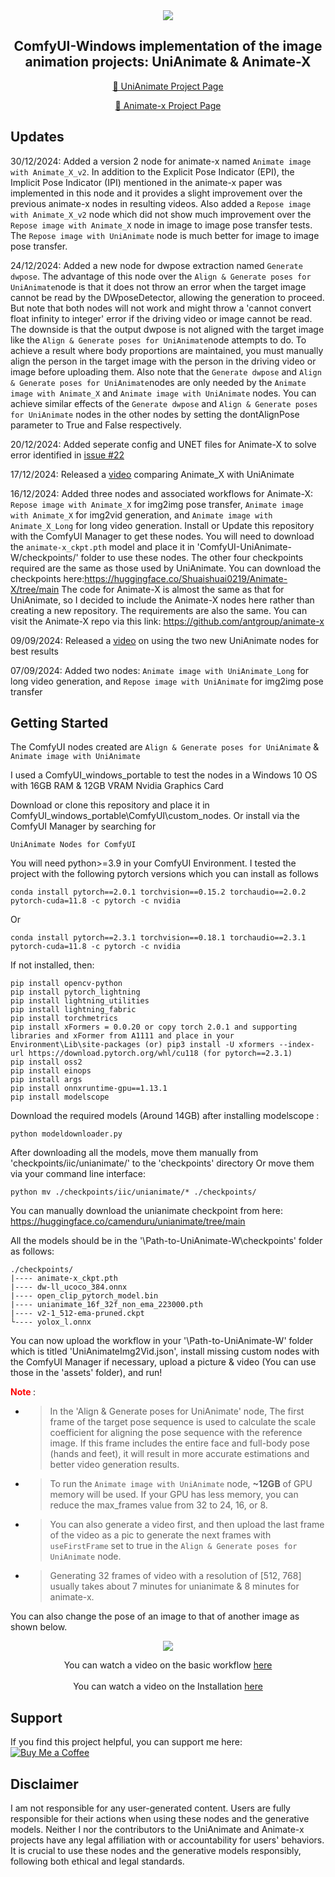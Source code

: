 <!-- main documents -->


<div align="center">

<img src="gif.gif" />

## ComfyUI-Windows implementation of the image animation projects: UniAnimate & Animate-X
[🎨 UniAnimate Project Page](https://unianimate.github.io/)

[🎨 Animate-x Project Page](https://lucaria-academy.github.io/Animate-X/)
</div>

## Updates

30/12/2024: Added a version 2 node for animate-x named `Animate image with Animate_X_v2`. In addition to the Explicit Pose Indicator (EPI), the Implicit Pose Indicator (IPI) mentioned in the animate-x paper was implemented in this node and it provides a slight improvement over the previous animate-x nodes in resulting videos. Also added a `Repose image with Animate_X_v2` node which did not show much improvement over the `Repose image with Animate_X` node in image to image pose transfer tests. The `Repose image with UniAnimate` node is much better for image to image pose transfer.

24/12/2024: Added a new node for dwpose extraction named `Generate dwpose`. The advantage of this node over the `Align & Generate poses for UniAnimate`node is that it does not throw an error when the target image cannot be read by the DWposeDetector, allowing the generation to proceed. But note that both nodes will not work and might throw a 'cannot convert float infinity to integer' error if the driving video or image cannot be read. The downside is that the output dwpose is not aligned with the target image like the `Align & Generate poses for UniAnimate`node attempts to do. To achieve a result where body proportions are maintained, you must manually align the person in the target image with the person in the driving video or image before uploading them. Also note that the `Generate dwpose` and `Align & Generate poses for UniAnimate`nodes are only needed by the `Animate image with Animate_X` and `Animate image with UniAnimate` nodes. You can achieve similar effects of the `Generate dwpose` and `Align & Generate poses for UniAnimate` nodes in the other nodes by setting the dontAlignPose parameter to True and False respectively.

20/12/2024: Added seperate config and UNET files for Animate-X to solve error identified in [issue #22](https://github.com/Isi-dev/ComfyUI-UniAnimate-W/issues/22)

17/12/2024: Released a [video](https://youtu.be/OKFf8J-eMIc) comparing Animate_X with UniAnimate 

16/12/2024: Added three nodes and associated workflows for Animate-X: `Repose image with Animate_X` for img2img pose transfer, `Animate image with Animate_X` for img2vid generation, and `Animate image with Animate_X_Long` for long video generation. 
Install or Update this repository with the ComfyUI Manager to get these nodes. You will need to download the `animate-x_ckpt.pth` model and place it in 'ComfyUI-UniAnimate-W/checkpoints/' folder to use these nodes. The other four checkpoints required are the same as those used by UniAnimate. 
You can download the checkpoints here:https://huggingface.co/Shuaishuai0219/Animate-X/tree/main
The code for Animate-X is almost the same as that for UniAnimate, so I decided to include the Animate-X nodes here rather than creating a new repository. The requirements are also the same.
You can visit the Animate-X repo via this link: https://github.com/antgroup/animate-x



09/09/2024: Released a [video](https://youtu.be/Ne-DSBhfg8A) on using the two new UniAnimate nodes for best results 

07/09/2024: Added two nodes: `Animate image with UniAnimate_Long` for long video generation, and `Repose image with UniAnimate` for img2img pose transfer


## Getting Started

The ComfyUI nodes created are `Align & Generate poses for UniAnimate` & `Animate image with UniAnimate`    

I used a ComfyUI_windows_portable to test the nodes in a Windows 10 OS with 16GB RAM & 12GB VRAM Nvidia Graphics Card

Download or clone this repository and place it in ComfyUI_windows_portable\ComfyUI\custom_nodes\. Or install via the ComfyUI Manager by searching for

```
UniAnimate Nodes for ComfyUI
```

You will need python>=3.9 in your ComfyUI Environment.
I tested the project with the following pytorch versions which you can install as follows

```
conda install pytorch==2.0.1 torchvision==0.15.2 torchaudio==2.0.2 pytorch-cuda=11.8 -c pytorch -c nvidia

``` 

Or

```
conda install pytorch==2.3.1 torchvision==0.18.1 torchaudio==2.3.1 pytorch-cuda=11.8 -c pytorch -c nvidia

```

If not installed, then:


```
pip install opencv-python
pip install pytorch_lightning
pip install lightning_utilities 
pip install lightning_fabric
pip install torchmetrics
pip install xFormers = 0.0.20 or copy torch 2.0.1 and supporting libraries and xFormer from A1111 and place in your Environment\Lib\site-packages (or) pip3 install -U xformers --index-url https://download.pytorch.org/whl/cu118 (for pytorch==2.3.1)
pip install oss2
pip install einops
pip install args
pip install onnxruntime-gpu==1.13.1
pip install modelscope

```


Download the required models (Around 14GB) after installing modelscope :

```
python modeldownloader.py

```

After downloading all the models, move them manually from 'checkpoints/iic/unianimate/' to the 'checkpoints' directory
Or move them via your command line interface:

```
python mv ./checkpoints/iic/unianimate/* ./checkpoints/

```
You can manually download the unianimate checkpoint from here: https://huggingface.co/camenduru/unianimate/tree/main

All the models should be in the  '\Path-to-UniAnimate-W\checkpoints' folder as follows:


```
./checkpoints/
|---- animate-x_ckpt.pth
|---- dw-ll_ucoco_384.onnx
|---- open_clip_pytorch_model.bin
|---- unianimate_16f_32f_non_ema_223000.pth 
|---- v2-1_512-ema-pruned.ckpt
└---- yolox_l.onnx

```

You can now upload the workflow in your '\Path-to-UniAnimate-W\' folder which is titled 'UniAnimateImg2Vid.json', install missing custom nodes with the ComfyUI Manager if necessary, upload a picture & video (You can use those in the 'assets' folder), and run!


**<font color=red> Note </font>**:

- > In the 'Align & Generate poses for UniAnimate' node, The first frame of the target pose sequence is used to calculate the scale coefficient for aligning the pose sequence with the reference image. If this frame includes the entire face and full-body pose (hands and feet), it will result in more accurate estimations and better video generation results.

- > To run the `Animate image with UniAnimate` node, **~12GB** of GPU memory will be used. If your GPU has less memory, you can reduce the max_frames value from 32 to 24, 16, or 8.

- > You can also generate a video first, and then upload the last frame of the video as a pic to generate the next frames with `useFirstFrame` set to true in the `Align & Generate poses for UniAnimate` node.

- > Generating 32 frames of video with a resolution of [512, 768] usually takes about 7 minutes for unianimate & 8 minutes for animate-x.

You can also change the pose of an image to that of another image as shown below.

<div align="center">
<img src="repose.png" />

You can watch a video on the basic workflow [here](https://youtu.be/vR8EHoAQziI) 
<br></br>
You can watch a video on the Installation [here](https://youtu.be/NFnhELV4bG0)

</div>

## Support
If you find this project helpful, you can support me here:  
[![Buy Me a Coffee](https://img.shields.io/badge/Support-Buy%20Me%20a%20Coffee-orange?style=flat-square&logo=buy-me-a-coffee)](https://buymeacoffee.com/isiomo)

## Disclaimer
 
I am not responsible for any user-generated content. Users are fully responsible for their actions when using these nodes and the generative models. Neither I nor the contributors to the UniAnimate and Animate-x projects have any legal affiliation with or accountability for users' behaviors. It is crucial to use these nodes and the generative models responsibly, following both ethical and legal standards.
